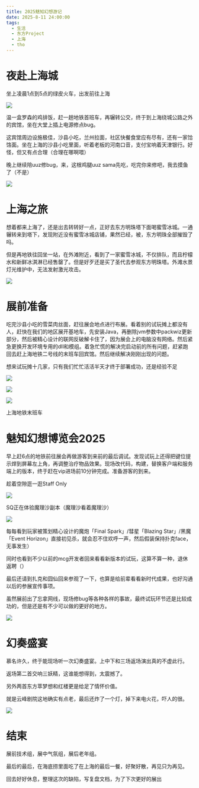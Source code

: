 ```yaml
---
title: 2025魅知幻想游记
date: 2025-8-11 24:00:00
tags: 
  - 生活
  - 东方Project
  - 上海
  - tho
---
```


# 夜赴上海城

坐上凌晨1点到5点的绿皮火车，出发前往上海

![](image/2025上海魅知幻想/IMG_20250807_011821.jpg)

温一盒罗森的鸡排饭，赶一趟地铁首班车，再辗转公交，终于到上海绕城公路之外的宾馆，坐在大堂上插上电源修点bug。

这宾馆周边设施极佳，沙县小吃，兰州拉面，社区快餐食堂应有尽有，还有一家饸饹面。坐在上海的沙县小吃里面，听着老板的河南口音，支付宝响着天津银行。好怪，但又有点合理（合理在哪啊喂）

晚上继续陪uuz修bug，来，这根鸡腿uuz sama先吃，吃完你来修吧，我去摸鱼了（不是）

![](image/2025上海魅知幻想/IMG_20250807_182744.jpg)

# 上海之旅

想着都来上海了，还是出去转转好一点，正好去东方明珠塔下面喝蜜雪冰城。一通辗转来到塔下，发现附近没有蜜雪冰城店铺，果然已经，被，东方明珠全部摧毁了吗。

但是再地铁往回坐一站，在外滩附近，看到了一家蜜雪冰城，不仅排队，而且柠檬水和新鲜冰淇淋已经售罄了。但是好歹还是买了圣代去参观东方明珠塔。外滩水景灯光维护中，无法发射激光攻击。

![](image/2025上海魅知幻想/IMG_20250808_141515.jpg)

# 展前准备

吃完沙县小吃的雪菜肉丝面，赶往展会地点进行布展。看着别的试玩摊上都没有人，赶快在我们的地区展开基地车，先安装Java，再删除jvm参数中packwiz更新部分，然后被精心设计的联网反破解卡住了，因为展会上的电脑没有网络。然后紧急更换开发环境专用的dll和模组。着急忙慌的解决完启动前的所有问题，赶紧跑回去赶上海地铁二号线的末班车回宾馆。然后继续解决刚刚出现的问题。

想来试玩摊十几家，只有我们忙忙活活半天才终于部署成功，还是经验不足

![](image/2025上海魅知幻想/IMG_20250808_214218.jpg)

![](image/2025上海魅知幻想/IMG_20250808_223857.jpg)

![](image/2025上海魅知幻想/IMG_20250808_234803.jpg)

上海地铁末班车

# 魅知幻想博览会2025

早上赶6点的地铁前往展会再做游客到来前的最后调试。发现试玩上还得把键位提示焊到屏幕左上角，再调整治疗物品效果。现场改代码，构建，替换客户端和服务端上的版本，终于赶在vip进场前10分钟完成。准备游客的到来。

趁着空隙逛一逛Staff Only

![](image/2025上海魅知幻想/IMG_20250809_083113.jpg)

SQ正在体验魔理沙副本（魔理沙看着魔理沙）

![](image/2025上海魅知幻想/mcg.jpg)

每每看到玩家被策划精心设计的魔炮「Final Spark」/彗星「Blazing Star」/黑魔「Event Horizon」直接初见杀，就会忍不住欢呼一声，然后假装保持扑克face，无事发生）

同时也看到不少以前的mcg开发者回来看看新版本的试玩，这算不算一种，退休返聘（）

最后还请到扎克和囧仙回来参观了一下，也算是给前辈看看新时代成果，也好沟通以后的参展宣传事项。

虽然展前出了忘拿网线，现场修bug等各种各样的事故，最终试玩环节还是比较成功的，但是还是有不少可以做的更好的地方。

![](image/2025上海魅知幻想/IMG_20250812_013817.jpg)

# 幻奏盛宴

慕名许久，终于能现场听一次幻奏盛宴。上中下和三场返场演出真的不虚此行。

返场第二首交响三妖精，这谁能想得到，太震撼了。

另外两首东方萃梦想和红楼更是给足了情怀价值。

就是云峰剧院这地确实有点老，最后还炸了一个灯，掉下来电火花，吓人的很。

![](image/2025上海魅知幻想/IMG_20250812_013806.jpg)

# 结束

展前技术组，展中气氛组，展后老年组。

最后的最后，在海底捞里面吃了在上海的最后一餐，好聚好散，再见只为再见。

回去好好休息，整理这次的缺陷，写复盘文档，为了下次更好的展出